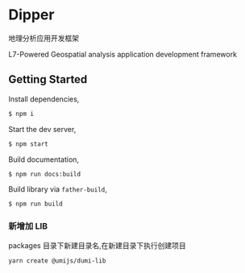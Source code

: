 # Dipper

地理分析应用开发框架

L7-Powered Geospatial analysis application development framework

## Getting Started

Install dependencies,

```bash
$ npm i
```

Start the dev server,

```bash
$ npm start
```

Build documentation,

```bash
$ npm run docs:build
```

Build library via `father-build`,

```bash
$ npm run build
```

### 新增加 LIB

packages 目录下新建目录名,在新建目录下执行创建项目

`yarn create @umijs/dumi-lib`
